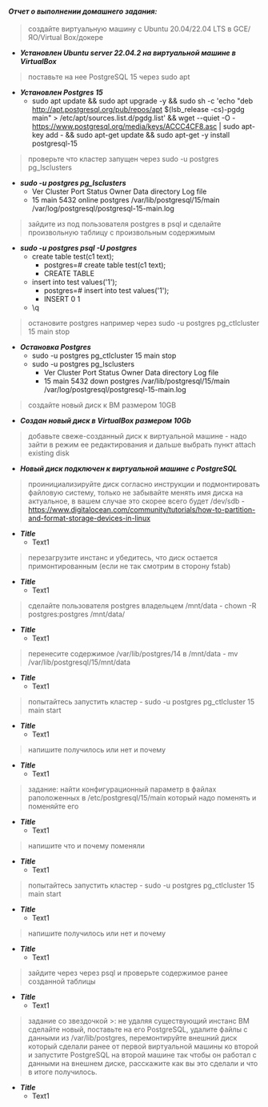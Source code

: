 #### *Отчет о выполнении домашнего задания:*


> создайте виртуальную машину c Ubuntu 20.04/22.04 LTS в GCE/ЯО/Virtual Box/докере
* **_Установлен Ubuntu server 22.04.2 на виртуальной машине в VirtualBox_**


> поставьте на нее PostgreSQL 15 через sudo apt
* **_Установлен Postgres 15_**  
    * sudo apt update && sudo apt upgrade -y && sudo sh -c 'echo "deb http://apt.postgresql.org/pub/repos/apt $(lsb_release -cs)-pgdg main" > /etc/apt/sources.list.d/pgdg.list' && wget --quiet -O - https://www.postgresql.org/media/keys/ACCC4CF8.asc | sudo apt-key add - && sudo apt-get update && sudo apt-get -y install postgresql-15
	
	
> проверьте что кластер запущен через sudo -u postgres pg_lsclusters
* **_sudo -u postgres pg_lsclusters_**  
    * Ver Cluster Port Status Owner    Data directory              Log file
    * 15  main    5432 online postgres /var/lib/postgresql/15/main /var/log/postgresql/postgresql-15-main.log
	
	
> зайдите из под пользователя postgres в psql и сделайте произвольную таблицу с произвольным содержимым
* **_sudo -u postgres psql -U postgres_**  
    * create table test(c1 text);
    	* postgres=# create table test(c1 text);
    	* CREATE TABLE
    * insert into test values('1');
    	* postgres=# insert into test values('1');
    	* INSERT 0 1
    * \q
	
	
> остановите postgres например через sudo -u postgres pg_ctlcluster 15 main stop
* **_Остановка Postgres_**  
    * sudo -u postgres pg_ctlcluster 15 main stop
    * sudo -u postgres pg_lsclusters
    	* Ver Cluster Port Status Owner    Data directory              Log file
    	* 15  main    5432 down   postgres /var/lib/postgresql/15/main /var/log/postgresql/postgresql-15-main.log

	
> создайте новый диск к ВМ размером 10GB
* **_Создан новый диск в VirtualBox размером 10Gb_**  

	
> добавьте свеже-созданный диск к виртуальной машине - надо зайти в режим ее редактирования и дальше выбрать пункт attach existing disk
* **_Новый диск подключен к виртуальной машине с PostgreSQL_**  

	
> проинициализируйте диск согласно инструкции и подмонтировать файловую систему, только не забывайте менять имя диска на актуальное, в вашем случае это скорее всего будет /dev/sdb - https://www.digitalocean.com/community/tutorials/how-to-partition-and-format-storage-devices-in-linux
* **_Title_**  
    * Text1
	
> перезагрузите инстанс и убедитесь, что диск остается примонтированным (если не так смотрим в сторону fstab)
* **_Title_**  
    * Text1
	
> сделайте пользователя postgres владельцем /mnt/data - chown -R postgres:postgres /mnt/data/
* **_Title_**  
    * Text1
	
> перенесите содержимое /var/lib/postgres/14 в /mnt/data - mv /var/lib/postgresql/15/mnt/data
* **_Title_**  
    * Text1
	
> попытайтесь запустить кластер - sudo -u postgres pg_ctlcluster 15 main start
* **_Title_**  
    * Text1
	
> напишите получилось или нет и почему
* **_Title_**  
    * Text1
	
> задание: найти конфигурационный параметр в файлах раположенных в /etc/postgresql/15/main который надо поменять и поменяйте его
* **_Title_**  
    * Text1
	
> напишите что и почему поменяли
* **_Title_**  
    * Text1
	
> попытайтесь запустить кластер - sudo -u postgres pg_ctlcluster 15 main start
* **_Title_**  
    * Text1
	
> напишите получилось или нет и почему
* **_Title_**  
    * Text1
	
> зайдите через через psql и проверьте содержимое ранее созданной таблицы
* **_Title_**  
    * Text1
	
> задание со звездочкой >: не удаляя существующий инстанс ВМ сделайте новый, поставьте на его PostgreSQL, удалите файлы с данными из /var/lib/postgres, перемонтируйте внешний диск который сделали ранее от первой виртуальной машины ко второй и запустите PostgreSQL на второй машине так чтобы он работал с данными на внешнем диске, расскажите как вы это сделали и что в итоге получилось.
* **_Title_**  
    * Text1
